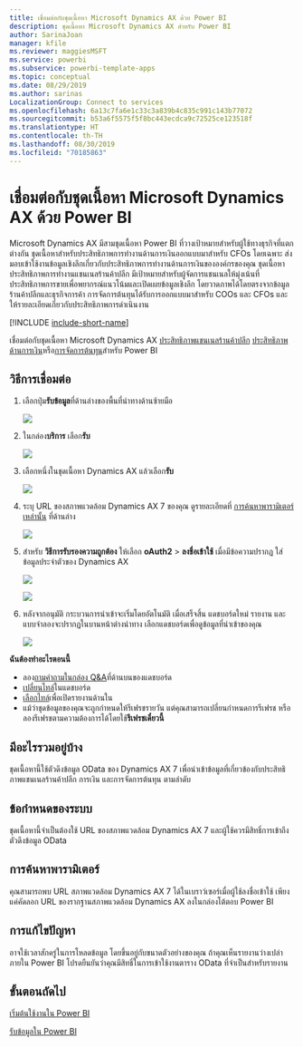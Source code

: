 ```yaml
---
title: เชื่อมต่อกับชุดเนื้อหา Microsoft Dynamics AX ด้วย Power BI
description: ชุดเนื้อหา Microsoft Dynamics AX สำหรับ Power BI
author: SarinaJoan
manager: kfile
ms.reviewer: maggiesMSFT
ms.service: powerbi
ms.subservice: powerbi-template-apps
ms.topic: conceptual
ms.date: 08/29/2019
ms.author: sarinas
LocalizationGroup: Connect to services
ms.openlocfilehash: 6a13c7fa6e1c33c3a839b4c835c991c143b77072
ms.sourcegitcommit: b53a6f5575f5f8bc443ecdca9c72525ce123518f
ms.translationtype: HT
ms.contentlocale: th-TH
ms.lasthandoff: 08/30/2019
ms.locfileid: "70185863"
---
```

# <a name="connect-to-microsoft-dynamics-ax-content-pack-with-power-bi"></a>เชื่อมต่อกับชุดเนื้อหา Microsoft Dynamics AX ด้วย Power BI
Microsoft Dynamics AX มีสามชุดเนื้อหา Power BI ที่วางเป้าหมายสำหรับผู้ใช้ทางธุรกิจที่แตกต่างกัน ชุดเนื้อหาสำหรับประสิทธิภาพการทำงานด้านการเงินออกแบบมาสำหรับ CFOs โดยเฉพาะ ส่งมอบเข้าใช้งานข้อมูลเชิงลึกเกี่ยวกับประสิทธิภาพการทำงานด้านการเงินขององค์กรของคุณ ชุดเนื้อหาประสิทธิภาพการทำงานแชนเนลร้านค้าปลีก มีเป้าหมายสำหรับผู้จัดการแชนเนลให้มุ่งเน้นที่ประสิทธิภาพการขายเพื่อพยากรณ์แนวโน้มและเปิดเผยข้อมูลเชิงลึก โดยวาดภาพได้โดยตรงจากข้อมูลร้านค้าปลีกและธุรกิจการค้า การจัดการต้นทุนได้รับการออกแบบมาสำหรับ COOs และ CFOs และให้รายละเอียดเกี่ยวกับประสิทธิภาพการดำเนินงาน

[!INCLUDE [include-short-name](./includes/service-deprecate-content-packs.md)]

เชื่อมต่อกับชุดเนื้อหา Microsoft Dynamics AX [ประสิทธิภาพแชนเนลร้านค้าปลีก](https://app.powerbi.com/getdata/services/dynamics-ax-retail-channel-performance) [ประสิทธิภาพด้านการเงิน](https://app.powerbi.com/getdata/services/dynamics-ax-financial-performance)หรือ[การจัดการต้นทุน](https://app.powerbi.com/getdata/services/dynamics-ax-cost-management)สำหรับ Power BI

## <a name="how-to-connect"></a>วิธีการเชื่อมต่อ
1. เลือกปุ่ม**รับข้อมูล**ที่ด้านล่างของพื้นที่นำทางด้านซ้ายมือ
   
   ![](media/service-connect-to-microsoft-dynamics-ax/getdata.png)
2. ในกล่อง**บริการ** เลือก**รับ**
   
   ![](media/service-connect-to-microsoft-dynamics-ax/services.png)
3. เลือกหนึ่งในชุดเนื้อหา Dynamics AX แล้วเลือก**รับ**
   
   ![](media/service-connect-to-microsoft-dynamics-ax/mdax.png)
4. ระบุ URL ของสภาพแวดล้อม Dynamics AX 7 ของคุณ ดูรายละเอียดที่ [การค้นหาพารามิเตอร์เหล่านั้น](#FindingParams) ที่ด้านล่าง
   
   ![](media/service-connect-to-microsoft-dynamics-ax/params.png)
5. สำหรับ **วิธีการรับรองความถูกต้อง** ให้เลือก **oAuth2** \> **ลงชื่อเข้าใช้** เมื่อมีข้อความปรากฏ ใส่ข้อมูลประจำตัวของ Dynamics AX
   
    ![](media/service-connect-to-microsoft-dynamics-ax/creds.png)
   
    ![](media/service-connect-to-microsoft-dynamics-ax/creds2.png)
6. หลังจากอนุมัติ กระบวนการนำเข้าจะเริ่มโดยอัตโนมัติ เมื่อเสร็จสิ้น แดชบอร์ดใหม่ รายงาน และแบบจำลองจะปรากฏในบานหน้าต่างนำทาง เลือกแดชบอร์ดเพื่อดูข้อมูลที่นำเข้าของคุณ
   
     ![](media/service-connect-to-microsoft-dynamics-ax/dashboard.png)

**ฉันต้องทำอะไรตอนนี้**

* ลอง[ถามคำถามในกล่อง Q&A](consumer/end-user-q-and-a.md)ที่ด้านบนของแดชบอร์ด
* [เปลี่ยนไทล์](service-dashboard-edit-tile.md)ในแดชบอร์ด
* [เลือกไทล์](consumer/end-user-tiles.md)เพื่อเปิดรายงานด้านใน
* แม้ว่าชุดข้อมูลของคุณจะถูกกำหนดให้รีเฟรชรายวัน แต่คุณสามารถเปลี่ยนกำหนดการรีเฟรช หรือลองรีเฟรชตามความต้องการได้โดยใช้**รีเฟรชเดี๋ยวนี้**

## <a name="whats-included"></a>มีอะไรรวมอยู่บ้าง
ชุดเนื้อหานี้ใช้ตัวดึงข้อมูล OData ของ Dynamics AX 7 เพื่อนำเข้าข้อมูลที่เกี่ยวข้องกับประสิทธิภาพแชนเนลร้านค้าปลีก การเงิน และการจัดการต้นทุน ตามลำดับ

## <a name="system-requirements"></a>ข้อกำหนดของระบบ
ชุดเนื้อหานี้จำเป็นต้องใช้ URL ของสภาพแวดล้อม Dynamics AX 7 และผู้ใช้ควรมีสิทธิ์การเข้าถึงตัวดึงข้อมูล OData

## <a name="finding-parameters"></a>การค้นหาพารามิเตอร์
<a name="FindingParams"></a>

คุณสามารถพบ URL สภาพแวดล้อม Dynamics AX 7 ได้ในเบราว์เซอร์เมื่อผู้ใช้ลงชื่อเข้าใช้ เพียงแค่คัดลอก URL ของรากฐานสภาพแวดล้อม Dynamics AX ลงในกล่องโต้ตอบ Power BI

## <a name="troubleshooting"></a>การแก้ไขปัญหา
อาจใช้เวลาสักครู่ในการโหลดข้อมูล โดยขึ้นอยู่กับขนาดตัวอย่างของคุณ ถ้าคุณเห็นรายงานว่างเปล่าภายใน Power BI โปรดยืนยันว่าคุณมีสิทธิ์ในการเข้าใช้งานตาราง OData ที่จำเป็นสำหรับรายงาน

## <a name="next-steps"></a>ขั้นตอนถัดไป
[เริ่มต้นใช้งานใน Power BI](service-get-started.md)

[รับข้อมูลใน Power BI](service-get-data.md)

